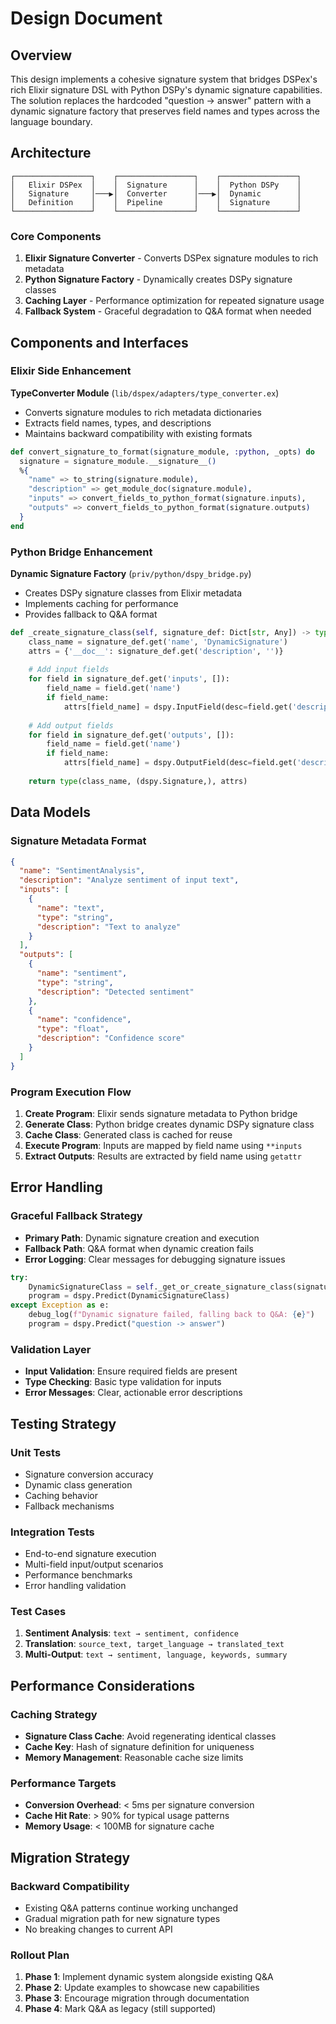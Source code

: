 # Design Document

## Overview

This design implements a cohesive signature system that bridges DSPex's rich Elixir signature DSL with Python DSPy's dynamic signature capabilities. The solution replaces the hardcoded "question → answer" pattern with a dynamic signature factory that preserves field names and types across the language boundary.

## Architecture

```
┌─────────────────┐    ┌─────────────────┐    ┌─────────────────┐
│   Elixir DSPex  │    │  Signature      │    │  Python DSPy    │
│   Signature     │───▶│  Converter      │───▶│  Dynamic        │
│   Definition    │    │  Pipeline       │    │  Signature      │
└─────────────────┘    └─────────────────┘    └─────────────────┘
```

### Core Components

1. **Elixir Signature Converter** - Converts DSPex signature modules to rich metadata
2. **Python Signature Factory** - Dynamically creates DSPy signature classes
3. **Caching Layer** - Performance optimization for repeated signature usage
4. **Fallback System** - Graceful degradation to Q&A format when needed

## Components and Interfaces

### Elixir Side Enhancement

**TypeConverter Module** (`lib/dspex/adapters/type_converter.ex`)
- Converts signature modules to rich metadata dictionaries
- Extracts field names, types, and descriptions
- Maintains backward compatibility with existing formats

```elixir
def convert_signature_to_format(signature_module, :python, _opts) do
  signature = signature_module.__signature__()
  %{
    "name" => to_string(signature.module),
    "description" => get_module_doc(signature.module),
    "inputs" => convert_fields_to_python_format(signature.inputs),
    "outputs" => convert_fields_to_python_format(signature.outputs)
  }
end
```

### Python Bridge Enhancement

**Dynamic Signature Factory** (`priv/python/dspy_bridge.py`)
- Creates DSPy signature classes from Elixir metadata
- Implements caching for performance
- Provides fallback to Q&A format

```python
def _create_signature_class(self, signature_def: Dict[str, Any]) -> type:
    class_name = signature_def.get('name', 'DynamicSignature')
    attrs = {'__doc__': signature_def.get('description', '')}
    
    # Add input fields
    for field in signature_def.get('inputs', []):
        field_name = field.get('name')
        if field_name:
            attrs[field_name] = dspy.InputField(desc=field.get('description', ''))
    
    # Add output fields  
    for field in signature_def.get('outputs', []):
        field_name = field.get('name')
        if field_name:
            attrs[field_name] = dspy.OutputField(desc=field.get('description', ''))
    
    return type(class_name, (dspy.Signature,), attrs)
```

## Data Models

### Signature Metadata Format

```json
{
  "name": "SentimentAnalysis",
  "description": "Analyze sentiment of input text",
  "inputs": [
    {
      "name": "text",
      "type": "string", 
      "description": "Text to analyze"
    }
  ],
  "outputs": [
    {
      "name": "sentiment",
      "type": "string",
      "description": "Detected sentiment"
    },
    {
      "name": "confidence", 
      "type": "float",
      "description": "Confidence score"
    }
  ]
}
```

### Program Execution Flow

1. **Create Program**: Elixir sends signature metadata to Python bridge
2. **Generate Class**: Python bridge creates dynamic DSPy signature class
3. **Cache Class**: Generated class is cached for reuse
4. **Execute Program**: Inputs are mapped by field name using `**inputs`
5. **Extract Outputs**: Results are extracted by field name using `getattr`

## Error Handling

### Graceful Fallback Strategy

- **Primary Path**: Dynamic signature creation and execution
- **Fallback Path**: Q&A format when dynamic creation fails
- **Error Logging**: Clear messages for debugging signature issues

```python
try:
    DynamicSignatureClass = self._get_or_create_signature_class(signature_def)
    program = dspy.Predict(DynamicSignatureClass)
except Exception as e:
    debug_log(f"Dynamic signature failed, falling back to Q&A: {e}")
    program = dspy.Predict("question -> answer")
```

### Validation Layer

- **Input Validation**: Ensure required fields are present
- **Type Checking**: Basic type validation for inputs
- **Error Messages**: Clear, actionable error descriptions

## Testing Strategy

### Unit Tests
- Signature conversion accuracy
- Dynamic class generation
- Caching behavior
- Fallback mechanisms

### Integration Tests
- End-to-end signature execution
- Multi-field input/output scenarios
- Performance benchmarks
- Error handling validation

### Test Cases
1. **Sentiment Analysis**: `text → sentiment, confidence`
2. **Translation**: `source_text, target_language → translated_text`
3. **Multi-Output**: `text → sentiment, language, keywords, summary`

## Performance Considerations

### Caching Strategy
- **Signature Class Cache**: Avoid regenerating identical classes
- **Cache Key**: Hash of signature definition for uniqueness
- **Memory Management**: Reasonable cache size limits

### Performance Targets
- **Conversion Overhead**: < 5ms per signature conversion
- **Cache Hit Rate**: > 90% for typical usage patterns
- **Memory Usage**: < 100MB for signature cache

## Migration Strategy

### Backward Compatibility
- Existing Q&A patterns continue working unchanged
- Gradual migration path for new signature types
- No breaking changes to current API

### Rollout Plan
1. **Phase 1**: Implement dynamic system alongside existing Q&A
2. **Phase 2**: Update examples to showcase new capabilities
3. **Phase 3**: Encourage migration through documentation
4. **Phase 4**: Mark Q&A as legacy (still supported)